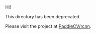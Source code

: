 
Hi!

This directory has been deprecated.

Please visit the project at [PaddleCV/rcnn](../../../PaddleCV/rcnn).
